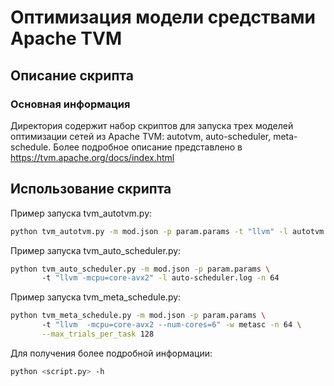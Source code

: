# Оптимизация модели средствами Apache TVM

## Описание скрипта

### Основная информация

Директория содержит набор скриптов для запуска трех моделей оптимизации сетей из Apache TVM: autotvm, auto-scheduler, meta-schedule. Более подробное описание представлено в https://tvm.apache.org/docs/index.html

## Использование скрипта

Пример запуска tvm_autotvm.py: 

```bash
python tvm_autotvm.py -m mod.json -p param.params -t "llvm" -l autotvm.log
```

Пример запуска tvm_auto_scheduler.py: 

```bash
python tvm_auto_scheduler.py -m mod.json -p param.params \ 
       -t "llvm -mcpu=core-avx2" -l auto-scheduler.log -n 64
```

Пример запуска tvm_meta_schedule.py: 

```bash
python tvm_meta_schedule.py -m mod.json -p param.params \ 
       -t "llvm  -mcpu=core-avx2 --num-cores=6" -w metasc -n 64 \
       --max_trials_per_task 128
```

Для получения более подробной информации:

```bash
python <script.py> -h
```
